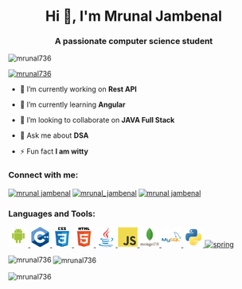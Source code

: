 <h1 align="center">Hi 👋, I'm Mrunal Jambenal</h1>
<h3 align="center">A passionate computer science student</h3>

<p align="left"> <img src="https://komarev.com/ghpvc/?username=mrunal736&label=Profile%20views&color=0e75b6&style=flat" alt="mrunal736" /> </p>

<p align="left"> <a href="https://github.com/ryo-ma/github-profile-trophy"><img src="https://github-profile-trophy.vercel.app/?username=mrunal736" alt="mrunal736" /></a> </p>

- 🔭 I’m currently working on **Rest API**

- 🌱 I’m currently learning **Angular**

- 👯 I’m looking to collaborate on **JAVA Full Stack**

- 💬 Ask me about **DSA**

- ⚡ Fun fact **I am witty**

<h3 align="left">Connect with me:</h3>
<p align="left">
<a href="https://www.linkedin.com/in/mrunal-jambenal-70922b206/" target="blank"><img align="center" src="https://raw.githubusercontent.com/rahuldkjain/github-profile-readme-generator/master/src/images/icons/Social/linked-in-alt.svg" alt="mrunal jambenal" height="30" width="40" /></a>
<a href="https://instagram.com/mrunal_jambenal" target="blank"><img align="center" src="https://raw.githubusercontent.com/rahuldkjain/github-profile-readme-generator/master/src/images/icons/Social/instagram.svg" alt="mrunal_jambenal" height="30" width="40" /></a>
<a href="https://auth.geeksforgeeks.org/user/mrunal jambenal" target="blank"><img align="center" src="https://raw.githubusercontent.com/rahuldkjain/github-profile-readme-generator/master/src/images/icons/Social/geeks-for-geeks.svg" alt="mrunal jambenal" height="30" width="40" /></a>
</p>

<h3 align="left">Languages and Tools:</h3>
<p align="left"> <a href="https://developer.android.com" target="_blank" rel="noreferrer"> <img src="https://raw.githubusercontent.com/devicons/devicon/master/icons/android/android-original-wordmark.svg" alt="android" width="40" height="40"/> </a> <a href="https://www.w3schools.com/cpp/" target="_blank" rel="noreferrer"> <img src="https://raw.githubusercontent.com/devicons/devicon/master/icons/cplusplus/cplusplus-original.svg" alt="cplusplus" width="40" height="40"/> </a> <a href="https://www.w3schools.com/css/" target="_blank" rel="noreferrer"> <img src="https://raw.githubusercontent.com/devicons/devicon/master/icons/css3/css3-original-wordmark.svg" alt="css3" width="40" height="40"/> </a> <a href="https://www.w3.org/html/" target="_blank" rel="noreferrer"> <img src="https://raw.githubusercontent.com/devicons/devicon/master/icons/html5/html5-original-wordmark.svg" alt="html5" width="40" height="40"/> </a> <a href="https://www.java.com" target="_blank" rel="noreferrer"> <img src="https://raw.githubusercontent.com/devicons/devicon/master/icons/java/java-original.svg" alt="java" width="40" height="40"/> </a> <a href="https://developer.mozilla.org/en-US/docs/Web/JavaScript" target="_blank" rel="noreferrer"> <img src="https://raw.githubusercontent.com/devicons/devicon/master/icons/javascript/javascript-original.svg" alt="javascript" width="40" height="40"/> </a> <a href="https://www.mongodb.com/" target="_blank" rel="noreferrer"> <img src="https://raw.githubusercontent.com/devicons/devicon/master/icons/mongodb/mongodb-original-wordmark.svg" alt="mongodb" width="40" height="40"/> </a> <a href="https://www.mysql.com/" target="_blank" rel="noreferrer"> <img src="https://raw.githubusercontent.com/devicons/devicon/master/icons/mysql/mysql-original-wordmark.svg" alt="mysql" width="40" height="40"/> </a> <a href="https://www.python.org" target="_blank" rel="noreferrer"> <img src="https://raw.githubusercontent.com/devicons/devicon/master/icons/python/python-original.svg" alt="python" width="40" height="40"/> </a> <a href="https://spring.io/" target="_blank" rel="noreferrer"> <img src="https://www.vectorlogo.zone/logos/springio/springio-icon.svg" alt="spring" width="40" height="40"/> </a> </p>

<p><img align="left" src="https://github-readme-stats.vercel.app/api/top-langs?username=mrunal736&show_icons=true&locale=en&layout=compact" alt="mrunal736" /></p>

<p>&nbsp;<img align="center" src="https://github-readme-stats.vercel.app/api?username=mrunal736&show_icons=true&locale=en" alt="mrunal736" /></p>

<p><img align="center" src="https://github-readme-streak-stats.herokuapp.com/?user=mrunal736&" alt="mrunal736" /></p>
